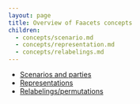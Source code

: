 ```yaml
---
layout: page
title: Overview of Faacets concepts
children:
  - concepts/scenario.md
  - concepts/representation.md
  - concepts/relabelings.md
---
```


- [Scenarios and parties](scenario.html)
- [Representations](representation.html)
- [Relabelings/permutations](relabelings.html)



